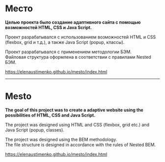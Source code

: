 # **Место** 

**Целью проекта было создание адаптивного сайта с помощью возможностей HTML, CSS и Java Script.**    

Проект разрабатывался с использованием возможностей HTML и CSS (flexbox, grid и т.д.), а также Java Script (popup, классы). 

Проект разрабатывался с применением методологии БЭМ.   
Файловая структура оформлена в соответствии с правилами Nested БЭМ.  

https://elenaustimenko.github.io/mesto/index.html

______________

# **Mesto**  

**The goal of this project was to create a adaptive website using the possibilities of HTML, CSS and Java Script.** 

    
The project was designed using HTML and CSS (flexbox, grid etc.) and Java Script (popup, classes).  

The project was designed using the BEM methodology.  
The file structure is designed in accordance with the rules of Nested BEM.  

https://elenaustimenko.github.io/mesto/index.html
